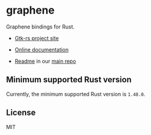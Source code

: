 # graphene

Graphene bindings for Rust.

- [Gtk-rs project site](https://gtk-rs.org/)

- [Online documentation](https://gtk-rs.github.io/graphene/graphene)

- [Readme](https://github.com/gtk-rs/gtk/blob/master/README.md) in our
  [main repo](https://github.com/gtk-rs/gtk)

## Minimum supported Rust version

Currently, the minimum supported Rust version is `1.48.0`.

## License

MIT
